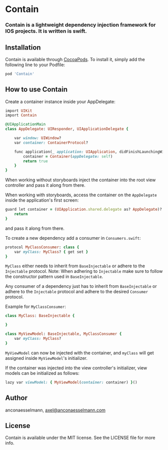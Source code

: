 # Contain

### Contain is a lightweight dependency injection framework for IOS projects. It is written is swift.

## Installation

Contain is available through [CocoaPods](https://cocoapods.org). To install
it, simply add the following line to your Podfile:

```ruby
pod 'Contain'
```

## How to use Contain

Create a container instance inside your AppDelegate:
```ruby
import UIKit
import Contain

@UIApplicationMain
class AppDelegate: UIResponder, UIApplicationDelegate {

    var window: UIWindow?
    var container: ContainerProtocol?

    func application(_ application: UIApplication, didFinishLaunchingWithOptions launchOptions: [UIApplication.LaunchOptionsKey: Any]?) -> Bool {
        container = Container(appDelegate: self)
        return true
    }
}
```

When working without storyboards inject the container into the root view controller and pass it along from there.


When working with storyboards, access the container on the `AppDelegate` inside the application's first screen:

```ruby
guard let container = (UIApplication.shared.delegate as? AppDelegate)?.container else {
    return
}
```
and pass it along from there.


To create a new dependency add a consumer in `Consumers.swift`:
```ruby
protocol MyClassConsumer: class {
    var myClass: MyClass? { get set }
}
```

`MyClass` either needs to inherit from `BaseInjectable` or adhere to the `Injectable` protocol.
Note: When adhering to `Injectable` make sure to follow the constructor pattern used in `BaseInjectable`.


Any consumer of a dependency just has to inherit from `BaseInjectable` or adhere to the `Injectable` protocol and adhere to the desired `Consumer` protocol.


Example for `MyClassConsumer`:

```ruby
class MyClass: BaseInjectable {

}

class MyViewModel: BaseInjectable, MyClassConsumer {
    var myClass: MyClass?
}
```

`MyViewModel` can now be injected with the container, and `myClass` will get assigned inside `MyViewModel`'s initializer.


If the container was injected into the view controller's initializer, view models can be initialized as follows:

```ruby
lazy var viewModel: { MyViewModel(container: container) }()
```


## Author

anconaesselmann, axel@anconaesselmann.com

## License

Contain is available under the MIT license. See the LICENSE file for more info.

